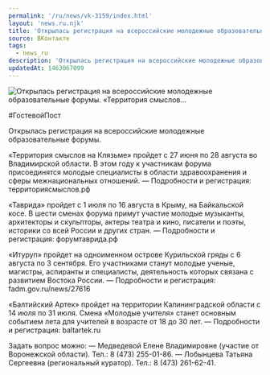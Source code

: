 ```yaml
---
permalink: '/ru/news/vk-3159/index.html'
layout: 'news.ru.njk'
title: 'Открылась регистрация на всероссийские молодежные образовательные форумы. «Территория смыслов'
source: ВКонтакте
tags:
  - news_ru
description: 'Открылась регистрация на всероссийские молодежные образовательные форумы. «Территория смыслов…'
updatedAt: 1463067099
---
```

![Открылась регистрация на всероссийские молодежные образовательные форумы. «Территория смыслов…](https://sun9-60.userapi.com/impf/c636917/v636917161/6757/HDsWm9klHAY.jpg?size=550x600&quality=96&proxy=1&sign=b1d260a9b6577602d2a68971e7433467&c_uniq_tag=2c6KyMQ7KDZE4D4XICq8joycJKfsNpNlWPnftU7RlIk&type=album)

#ГостевойПост

Открылась регистрация на всероссийские молодежные образовательные форумы.

«Территория смыслов на Клязьме» пройдет с 27 июня по 28 августа во Владимирской области. В этом году к участникам форума присоединятся молодые специалисты в области здравоохранения и сферы межнациональных отношений.
— Подробности и регистрация: территориясмыслов.рф

«Таврида» пройдет с 1 июля по 16 августа в Крыму, на Байкальской косе. В шести сменах форума примут участие молодые музыканты, архитекторы и скульпторы, актеры театра и кино, писатели и поэты, историки со всей России и других стран.
— Подробности и регистрация: форумтаврида.рф

«Итуруп» пройдет на одноименном острове Курильской гряды с 6 августа по 3 сентября. Его участниками станут молодые ученые, магистры, аспиранты и специалисты, деятельность которых связана с развитием Востока России.
— Подробности и регистрация: fadm.gov.ru/news/27616

«Балтийский Артек» пройдет на территории Калининградской области с 14 июля по 31 июля. Смена «Молодые учителя» станет основным событием лета для учителей в возрасте от 18 до 30 лет.
— Подробности и регистрация: baltartek.ru

Задать вопрос можно:
— Медведевой Елене Владимировне (участие от Воронежской области). Тел.: 8 (473) 255-01-86.
— Лобынцева Татьяна Сергеевна (региональный куратор). Тел.: 8 (473) 261-62-41.
